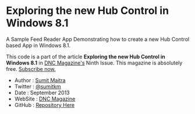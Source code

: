 Exploring the new Hub Control in Windows 8.1
====================

A Sample Feed Reader App Demonstrating how to create a new Hub Control based App in Windows 8.1.

This code is a part of the article **Exploring the new Hub Control in Windows 8.1** in [DNC Magazine's](http://www.dotnetcurry.com/magazine/dnc-magazine-issue9.aspx) Ninth Issue. This magazine is absolutely free. [Subscribe now.](http://www.dotnetcurry.com/magazine)

* Author  : [Sumit Maitra](http://www.dotnetcurry.com/Author.aspx?AuthorName=Sumit+Maitra)
* Twitter : [@sumitkm](http://www.twitter.com/sumitkm)
* Date    : September 2013
* WebSite : [DNC Magazine](http://www.dncmagazine.com)
* GitHub  : [Repository Here](https://github.com/dotnetcurry/ko-calendar-dncmag-08)
